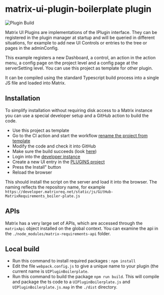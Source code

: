 # matrix-ui-plugin-boilerplate plugin

![Plugin Build](https://github.com/MatrixRequirements/matrix-ui-plugin-boilerplate/actions/workflows/main.yml/badge.svg)

Matrix UI Plugins are implementations of the IPlugin interface.
They can be registered in the plugin manager at startup and will be queried
in different situations, for example to add new UI Controls or entries to 
the tree or pages in the adminConfig.

This  example registers a new Dashboard, a control, an action in the action menu, a config page on the project level and a config page at the serverSetting level. You can use this project as template for other plugin. 

It can be compiled using the standard
Typescript build process into a single JS file and loaded into Matrix.


## Installation
To simplify installation without requiring disk access to a Matrix instance
you can use a special developer setup and a GitHub action to build the code.

* Use this project as template
* Go to the CI action and start the workflow [rename the project from template](../..//actions/workflows/template.yaml) 
* Modify the code and check it into GitHub
* Make sure the build succeeds (look [here](../../actions/workflows/main.yml))
* Login into the [developer instance](https://developer.matrixreq.net)
* Create a new UI entry in the 
  [PLUGINS project](https://developer.matrixreq.net/PLUGINS/F-UI-2)
* Press the Install"  button
* Reload the browser

This should install the script on the server and load it into the browser. The
naming reflects the repository name, for example `https://developer.matrixreq.net/static/js/GitHub-MatrixRequirements_boiler-plate.js`

## APIs
Matrix has a very large set of APIs, which are accessed through the
`matrixApi` object installed on the global context. You can
examine the api in the `./node_modules/matrix-requirements-api` folder.

## Local build 

* Run this command to install required packages : `npm install`
* Edit the file `webpack.config.js` to give a unique name to your plugin (the current name is `UIPluginBoilerplate`.
* Run this command to build the package `npm run build`. This will compile and package the ts code to a `UIPluginBoilerplate.js` and `UIPluginBoilerplate.js.map` in the `./dist` directory.



